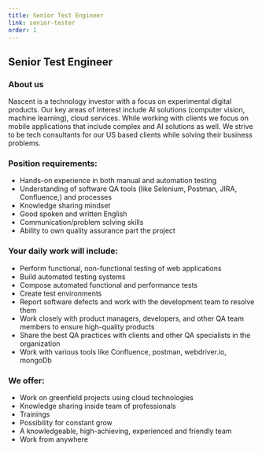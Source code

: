 ```yaml
---
title: Senior Test Engineer
link: senior-tester
order: 1
---
```

## Senior Test Engineer

### About us
Nascent is a technology investor with a focus on experimental digital products. Our key areas of interest include AI solutions (computer vision, machine learning), cloud services. While working with clients we focus on mobile applications that include complex and  AI solutions as well.
We strive to be tech consultants for our US based clients while solving their business problems.

### Position requirements:
* Hands-on experience in both manual and automation testing
* Understanding of software QA tools (like Selenium, Postman, JIRA, Confluence,) and processes
* Knowledge sharing mindset
* Good spoken and written English
* Communication/problem solving skills
* Ability to own quality assurance part the project

### Your daily work will include:
* Perform functional, non-functional testing of web applications
* Build automated testing systems 
* Compose automated functional and performance tests
* Create test environments 
* Report software defects and work with the development team to resolve them
* Work closely with product managers, developers, and other QA team members to ensure high-quality products
* Share the best QA practices with clients and other QA specialists in the organization
* Work with various tools like Confluence, postman, webdriver.io, mongoDb

### We offer:
* Work on greenfield projects using cloud technologies
* Knowledge sharing inside team of professionals
* Trainings
* Possibility for constant grow
* A knowledgeable, high-achieving, experienced and friendly team
* Work from anywhere
